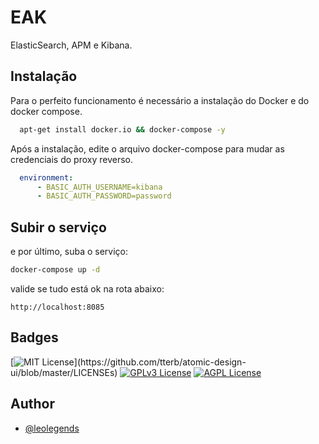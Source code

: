 
# EAK

ElasticSearch, APM e Kibana.



## Instalação 

Para o perfeito funcionamento é necessário a instalação do Docker e do docker compose.

```bash 
  apt-get install docker.io && docker-compose -y
```
    
Após a instalação, edite o arquivo docker-compose para mudar as credenciais do proxy reverso.

```yaml
  environment:
      - BASIC_AUTH_USERNAME=kibana
      - BASIC_AUTH_PASSWORD=password
```

## Subir o serviço

e por último, suba o serviço:

```bash
docker-compose up -d
```

valide se tudo está ok na rota abaixo:

```
http://localhost:8085
```
## Badges


[![MIT License](https://img.shields.io/apm/l/atomic-design-ui.svg?)](https://github.com/tterb/atomic-design-ui/blob/master/LICENSEs)
[![GPLv3 License](https://img.shields.io/badge/License-GPL%20v3-yellow.svg)](https://opensource.org/licenses/)
[![AGPL License](https://img.shields.io/badge/license-AGPL-blue.svg)](http://www.gnu.org/licenses/agpl-3.0)

  
## Author

- [@leolegends](https://www.github.com/leolegends)

  